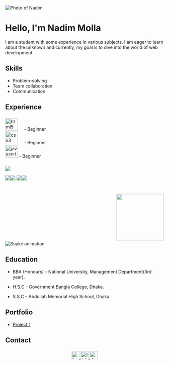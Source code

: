 

![Photo of Nadim](https://github.com/Nadim-Molla/Nadim-Molla/assets/174168971/c8a55f92-6f18-479c-8474-748809c5744f)


# Hello, I'm Nadim Molla

I am a student with some experience in various subjects. I am eager to learn about the unknown and currently, my goal is to dive into the world of web development.


## Skills

  - Problem-solving
  - Team collaboration
  - Communication

## Experience

###

<div align="centre">
  <img src="https://cdn.jsdelivr.net/gh/devicons/devicon/icons/html5/html5-original.svg" height="40" alt="html5 logo"  />
  <img width="12" /> - Beginner
</div> 
<div align="centre">
  <img src="https://cdn.jsdelivr.net/gh/devicons/devicon/icons/css3/css3-original.svg" height="40" alt="css3 logo"  />
  <img width="12" /> - Beginner
</div> 
<div align="left">
  <img src="https://cdn.jsdelivr.net/gh/devicons/devicon/icons/javascript/javascript-original.svg" height="40" alt="javascript logo"  /> - Beginner
</div>

###

![](http://github-profile-summary-cards.vercel.app/api/cards/profile-details?username=Nadim-Molla&theme=algolia)

![](http://github-profile-summary-cards.vercel.app/api/cards/repos-per-language?username=Nadim-Molla&theme=algolia)![](http://github-profile-summary-cards.vercel.app/api/cards/most-commit-language?username=Nadim-Molla&theme=algolia)
![](http://github-profile-summary-cards.vercel.app/api/cards/stats?username=Nadim-Molla&theme=algolia)![](http://github-profile-summary-cards.vercel.app/api/cards/productive-time?username=Nadim-Molla&theme=algolia&utcOffset=8) 



###

<br clear="both">

<img align="right" height="150" src=""  />

###

<div align="left">
</div>

###

<div align="left">
</div>

###

<br clear="both">

<img src="https://raw.githubusercontent.com/Nadim-Molla/Nadim-Molla/output/snake.svg" alt="Snake animation" />

###

## Education

- BBA (Honours) - National University, Management Department(3rd year).

- H.S.C - Government Bangla College, Dhaka.

- S.S.C - Abdullah Memorial High School, Dhaka.

## Portfolio

- [Project 1](https://github.com/Nadim-Molla/portfolio-HTML)

## Contact

###

<div align="center">
  <a href="https://www.facebook.com/profile.php?id=100014760966875" target="_blank">
    <img src="https://img.shields.io/static/v1?message=Facebook&logo=facebook&label=&color=1877F2&logoColor=white&labelColor=&style=for-the-badge" height="25" alt="facebook logo"  />
  </a>
  <a href="https://www.linkedin.com/in/nadim-molla24/" target="_blank">
    <img src="https://img.shields.io/static/v1?message=LinkedIn&logo=linkedin&label=&color=0077B5&logoColor=white&labelColor=&style=for-the-badge" height="25" alt="linkedin logo"  />
  </a>
  <a href="https://discord.com/channels/@me" target="_blank">
    <img src="https://img.shields.io/static/v1?message=Discord&logo=discord&label=&color=7289DA&logoColor=white&labelColor=&style=for-the-badge" height="25" alt="discord logo"  />
  </a>
</div>

###

<!--
**Nadim-Molla** is a ✨ _special_ ✨ repository because its `README.md` (this file) appears on your GitHub profile.

Here are some ideas to get you started:

- 🔭 I’m currently working on ...
- 🌱 I’m currently learning ...
- 👯 I’m looking to collaborate on ...
- 🤔 I’m looking for help with ...
- 💬 Ask me about ...
- 📫 How to reach me: ...
- 😄 Pronouns: ...
- ⚡ Fun fact: ...
-->

